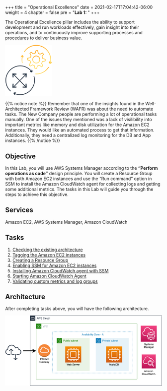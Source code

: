 +++
title = "Operational Excellence"
date = 2021-02-17T17:04:42-06:00
weight = 4
chapter = false
pre = "<b>Lab 1:  </b>"
+++

The Operational Excellence pillar includes the ability to support development and run workloads effectively, gain insight into their operations, and to continuously improve supporting processes and procedures to deliver business value. 

<img src="images/operational-ex.png" alt="drawing" width="150"/>

{{% notice note %}}
Remember that one of the insights found in the Well-Architected Framework Review (WAFR) was about the need to automate tasks. The New Company people are performing a lot of operational tasks manually. One of the issues they mentioned was a lack of visilibility into important metrics like memory and disk utilization for the Amazon EC2 instances. They would like an automated process to get that information. Additionally, they need a centralized log monitoring for the DB and App instances. 
{{% /notice %}}

## Objective

In this Lab, you will use AWS Systems Manager according to the **“Perform operations as code”** design principle. You will create a Resource Group with both Amazon EC2 instances and use the “Run command” option in SSM to install the Amazon CloudWatch agent for collecting logs and getting some additional metrics. The tasks in this Lab will guide you through the steps to achieve this objective.

## Services

Amazon EC2, AWS Systems Manager, Amazon CloudWatch

## Tasks

1. [Checking the existing architecture](https://main.d2azidedm760yt.amplifyapp.com/work2/task-1/)
1. [Tagging the Amazon EC2 instances](https://main.d2azidedm760yt.amplifyapp.com/work2/task-2/)
1. [Creating a Resource Group](https://main.d2azidedm760yt.amplifyapp.com/work2/task-3/)
1. [Enabling SSM for Amazon EC2 instances](https://main.d2azidedm760yt.amplifyapp.com/work2/task-4/)
1. [Installing Amazon CloudWatch agent with SSM](http://localhost:8080/work2/task-5/)
1. [Starting Amazon CloudWatch Agent](https://main.d2azidedm760yt.amplifyapp.com/work2/task-6/)
1. [Validating custom metrics and log groups](https://main.d2azidedm760yt.amplifyapp.com/work2/task-7/)

## Architecture

After completing tasks above, you will have the following architecture. 

<img src="images/Lab1.png" alt="drawing" width="1000"/>


